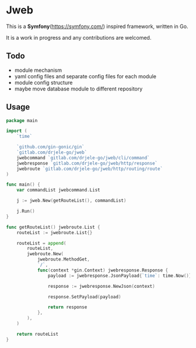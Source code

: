 # Jweb

This is a **Symfony**(https://symfony.com/) inspired framework, written in Go.

It is a work in progress and any contributions are welcomed.

## Todo
* module mechanism
* yaml config files and separate config files for each module
* module config structure
* maybe move database module to different repository

## Usage
```go
package main

import (
    `time`

    `github.com/gin-gonic/gin`
    `gitlab.com/drjele-go/jweb`
    jwebcommand `gitlab.com/drjele-go/jweb/cli/command`
    jwebresponse `gitlab.com/drjele-go/jweb/http/response`
    jwebroute `gitlab.com/drjele-go/jweb/http/routing/route`
)

func main() {
    var commandList jwebcommand.List

    j := jweb.New(getRouteList(), commandList)

    j.Run()
}

func getRouteList() jwebroute.List {
    routeList := jwebroute.List{}

    routeList = append(
        routeList,
        jwebroute.New(
            jwebroute.MethodGet,
            `/`,
            func(context *gin.Context) jwebresponse.Response {
                payload := jwebresponse.JsonPayload{`time`: time.Now()}

                response := jwebresponse.NewJson(context)

                response.SetPayload(payload)

                return response
            },
        ),
    )

    return routeList
}
```
